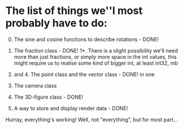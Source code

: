 # The list of things we''l most probably have to do:

0. The sine and cosine functions to describe rotations - DONE!
1. The fraction class - DONE!
1*. There is a slight possibility we'll need more than just fractions,
or simply more space in the int values, this might require us 
to realise some kind of bigger int, at least int32, mb

3. and 4. The point class and the vector class - DONE! in one

5. The camera class
6. The 3D-figure class - DONE!
7. A way to store and display render data - DONE!

Hurray, everything's working! Well, not "everything", but for most part...